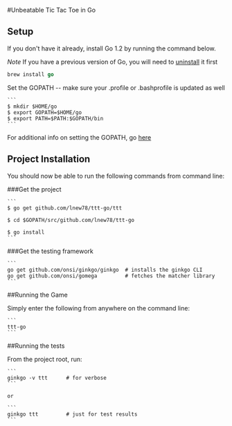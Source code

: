 #Unbeatable Tic Tac Toe in Go

## Setup

If you don't have it already, install Go 1.2 by running the command below.

*Note* If you have a previous version of Go, you will need to [uninstall](http://golang.org/doc/install#uninstall) it first

```Go
brew install go
```

Set the GOPATH -- make sure your .profile or .bashprofile is updated as well

    ```
    $ mkdir $HOME/go
    $ export GOPATH=$HOME/go
    $ export PATH=$PATH:$GOPATH/bin
    ```

For additional info on setting the GOPATH, go [here](http://golang.org/doc/code.html#GOPATH)

## Project Installation

You should now be able to run the following commands from command line:

###Get the project

    ```
    $ go get github.com/lnew78/ttt-go/ttt

    $ cd $GOPATH/src/github.com/lnew78/ttt-go

    $ go install
    ```

###Get the testing framework

    ```
    go get github.com/onsi/ginkgo/ginkgo  # installs the ginkgo CLI
    go get github.com/onsi/gomega         # fetches the matcher library
    ```

##Running the Game

Simply enter the following from anywhere on the command line:

    ```
    ttt-go
    ```

##Running the tests

From the project root, run:

    ```
    ginkgo -v ttt      # for verbose
    ```

    or

    ```
    ginkgo ttt         # just for test results
    ```
